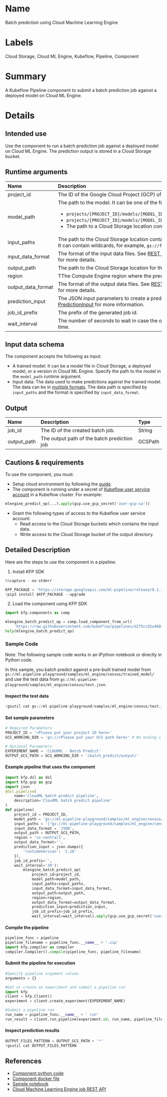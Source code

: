 
# Name
Batch prediction using Cloud Machine Learning Engine

# Labels
Cloud Storage, Cloud ML Engine, Kubeflow, Pipeline, Component

# Summary
A Kubeflow Pipeline component to submit a batch prediction job against a deployed model on Cloud ML Engine.

# Details
## Intended use
Use the component to run a batch prediction job against a deployed model on Cloud ML Engine. The prediction output is stored in a Cloud Storage bucket.

## Runtime arguments
Name | Description | Type | Optional | Default
:--- | :---------- | :--- | :------- | :------
project_id | The ID of the Google Cloud Project (GCP) of the job. | GCPProjectID | No |
model_path | The path to the model. It can be one of the following:<ul><li>`projects/[PROJECT_ID]/models/[MODEL_ID]`</li><li>`projects/[PROJECT_ID]/models/[MODEL_ID]/versions/[VERSION_ID]`</li><li>The path to a Cloud Storage location containing a model file.</li></ul> | String | No |
input_paths |The path to the Cloud Storage location containing the input data files. It can contain wildcards, for example, `gs://foo/*.csv` | List | No |
input_data_format | The format of the input data files. See [REST Resource: projects.jobs](https://cloud.google.com/ml-engine/reference/rest/v1/projects.jobs#DataFormat) for more details. | String | No |
output_path | The path to the Cloud Storage location for the output data. | GCSPath | No |
region | TThe Compute Engine region where the prediction job is run. | GCPRegion | No |
output_data_format | The format of the output data files. See [REST Resource: projects.jobs](https://cloud.google.com/ml-engine/reference/rest/v1/projects.jobs#DataFormat) for more details. | String | Yes | `JSON`
prediction_input | The JSON input parameters to create a prediction job. See [PredictionInput](https://cloud.google.com/ml-engine/reference/rest/v1/projects.jobs#PredictionInput) for more information. | Dict | Yes | ` `
job_id_prefix | The prefix of the generated job id. | String | Yes | ` `
wait_interval | The number of seconds to wait in case the operation has a long run time. | Integer | Yes | `30`

## Input data schema
The component accepts the following as input:
* A trained model: It can be a model file in Cloud Storage, a deployed model, or a version in Cloud ML Engine. Specify the path to the model in the `model_path` runtime argument.
* Input data: The data used to make predictions against the trained model. The data can be in [multiple formats](https://cloud.google.com/ml-engine/reference/rest/v1/projects.jobs#DataFormat). The data path is specified by `input_paths` and the format is specified by `input_data_format`.

## Output
Name | Description | Type
:--- | :---------- | :---
job_id | The ID of the created batch job. | String
output_path | The output path of the batch prediction job | GCSPath


## Cautions & requirements
To use the component, you must:
* Setup cloud environment by following the [guide](https://cloud.google.com/ml-engine/docs/tensorflow/getting-started-training-prediction#setup).
* The component is running under a secret of [Kubeflow user service account](https://www.kubeflow.org/docs/started/getting-started-gke/#gcp-service-accounts) in a Kubeflow cluster. For example:

```python
mlengine_predict_op(...).apply(gcp.use_gcp_secret('user-gcp-sa'))

```
* Grant the following types of access to the Kubeflow user service account:
  * Read access to the Cloud Storage buckets which contains the input data.
  * Write access to the Cloud Storage bucket of the output directory.


## Detailed Description

Here are the steps to use the component in a pipeline:
1. Install KFP SDK



```python
%%capture --no-stderr

KFP_PACKAGE = 'https://storage.googleapis.com/ml-pipeline/release/0.1.14/kfp.tar.gz'
!pip3 install $KFP_PACKAGE --upgrade
```

2. Load the component using KFP SDK


```python
import kfp.components as comp

mlengine_batch_predict_op = comp.load_component_from_url(
    'https://raw.githubusercontent.com/kubeflow/pipelines/d2f5cc92a46012b9927209e2aaccab70961582dc/components/gcp/ml_engine/batch_predict/component.yaml')
help(mlengine_batch_predict_op)
```


### Sample Code
Note: The following sample code works in an IPython notebook or directly in Python code. 

In this sample, you batch predict against a pre-built trained model from  `gs://ml-pipeline-playground/samples/ml_engine/census/trained_model/` and use the test data from `gs://ml-pipeline-playground/samples/ml_engine/census/test.json`. 

#### Inspect the test data


```python
!gsutil cat gs://ml-pipeline-playground/samples/ml_engine/census/test.json
```

#### Set sample parameters


```python
# Required Parameters
PROJECT_ID = '<Please put your project ID here>'
GCS_WORKING_DIR = 'gs://<Please put your GCS path here>' # No ending slash
```


```python
# Optional Parameters
EXPERIMENT_NAME = 'CLOUDML - Batch Predict'
OUTPUT_GCS_PATH = GCS_WORKING_DIR + '/batch_predict/output/'
```

#### Example pipeline that uses the component


```python
import kfp.dsl as dsl
import kfp.gcp as gcp
import json
@dsl.pipeline(
    name='CloudML batch predict pipeline',
    description='CloudML batch predict pipeline'
)
def pipeline(
    project_id = PROJECT_ID, 
    model_path = 'gs://ml-pipeline-playground/samples/ml_engine/census/trained_model/', 
    input_paths = '["gs://ml-pipeline-playground/samples/ml_engine/census/test.json"]', 
    input_data_format = 'JSON', 
    output_path = OUTPUT_GCS_PATH, 
    region = 'us-central1', 
    output_data_format='', 
    prediction_input = json.dumps({
        'runtimeVersion': '1.10'
    }), 
    job_id_prefix='',
    wait_interval='30'):
        mlengine_batch_predict_op(
            project_id=project_id, 
            model_path=model_path, 
            input_paths=input_paths, 
            input_data_format=input_data_format, 
            output_path=output_path, 
            region=region, 
            output_data_format=output_data_format, 
            prediction_input=prediction_input, 
            job_id_prefix=job_id_prefix,
            wait_interval=wait_interval).apply(gcp.use_gcp_secret('user-gcp-sa'))
```

#### Compile the pipeline


```python
pipeline_func = pipeline
pipeline_filename = pipeline_func.__name__ + '.zip'
import kfp.compiler as compiler
compiler.Compiler().compile(pipeline_func, pipeline_filename)
```

#### Submit the pipeline for execution


```python
#Specify pipeline argument values
arguments = {}

#Get or create an experiment and submit a pipeline run
import kfp
client = kfp.Client()
experiment = client.create_experiment(EXPERIMENT_NAME)

#Submit a pipeline run
run_name = pipeline_func.__name__ + ' run'
run_result = client.run_pipeline(experiment.id, run_name, pipeline_filename, arguments)
```

#### Inspect prediction results


```python
OUTPUT_FILES_PATTERN = OUTPUT_GCS_PATH + '*'
!gsutil cat OUTPUT_FILES_PATTERN
```

## References
* [Component python code](https://github.com/kubeflow/pipelines/blob/master/component_sdk/python/kfp_component/google/ml_engine/_batch_predict.py)
* [Component docker file](https://github.com/kubeflow/pipelines/blob/master/components/gcp/container/Dockerfile)
* [Sample notebook](https://github.com/kubeflow/pipelines/blob/master/components/gcp/ml_engine/batch_predict/sample.ipynb)
* [Cloud Machine Learning Engine job REST API](https://cloud.google.com/ml-engine/reference/rest/v1/projects.jobs)
